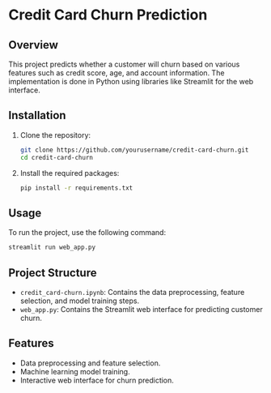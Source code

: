 # Credit Card Churn Prediction
## Overview
This project predicts whether a customer will churn based on various features such as credit score, age, and account information. The implementation is done in Python using libraries like Streamlit for the web interface.

## Installation
1. Clone the repository:
   ```bash
   git clone https://github.com/yourusername/credit-card-churn.git
   cd credit-card-churn
   ```
2. Install the required packages:
   ```bash
   pip install -r requirements.txt
   ```

## Usage
To run the project, use the following command:
```bash
streamlit run web_app.py
```

## Project Structure
- `credit_card-churn.ipynb`: Contains the data preprocessing, feature selection, and model training steps.
- `web_app.py`: Contains the Streamlit web interface for predicting customer churn.

## Features
- Data preprocessing and feature selection.
- Machine learning model training.
- Interactive web interface for churn prediction.
